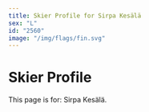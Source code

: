 ```yaml
---
title: Skier Profile for Sirpa Kesälä
sex: "L"
id: "2560"
image: "/img/flags/fin.svg" 
---
```


# Skier Profile

This page is for: Sirpa Kesälä.
    
